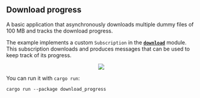 ## Download progress

A basic application that asynchronously downloads multiple dummy files of 100 MB and tracks the download progress.

The example implements a custom `Subscription` in the __[`download`](src/download.rs)__ module. This subscription downloads and produces messages that can be used to keep track of its progress.

<div align="center">
  <a href="https://gfycat.com/wildearlyafricanwilddog">
    <img src="https://thumbs.gfycat.com/WildEarlyAfricanwilddog-small.gif">
  </a>
</div>

You can run it with `cargo run`:

```
cargo run --package download_progress
```
